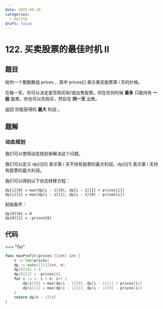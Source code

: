 ```yaml
---
date: 2025-06-28
categories:
  - Hot150
draft: false
---
```


# 122. 买卖股票的最佳时机 II

## 题目

给你一个整数数组 prices ，其中 prices[i] 表示某支股票第 i 天的价格。

在每一天，你可以决定是否购买和/或出售股票。你在任何时候 **最多** 只能持有 **一股** 股票。你也可以先购买，然后在 **同一天** 出售。

返回 你能获得的 **最大** 利润 。

<!-- more -->

## 题解

### 动态规划

我们可以使用动态规划来解决这个问题。

我们可以定义 dp[i][0] 表示第 i 天不持有股票的最大利润，dp[i][1] 表示第 i 天持有股票的最大利润。

我们可以得到以下状态转移方程：

```
dp[i][0] = max(dp[i - 1][0], dp[i - 1][1] + prices[i])
dp[i][1] = max(dp[i - 1][1], dp[i - 1][0] - prices[i])
```

起始条件：
```
dp[0][0] = 0
dp[0][1] = -prices[0]
```

## 代码

=== "Go"

  ```go
  func maxProfit(prices []int) int {
      n := len(prices)
      dp := make([][2]int, n)
      dp[0][0] = 0
      dp[0][1] = -prices[0]
      for i := 1; i < n; i++ {
          dp[i][0] = max(dp[i - 1][0], dp[i - 1][1] + prices[i])
          dp[i][1] = max(dp[i - 1][1], dp[i - 1][0] - prices[i])
      }
      return dp[n - 1][0]
  }
  ```